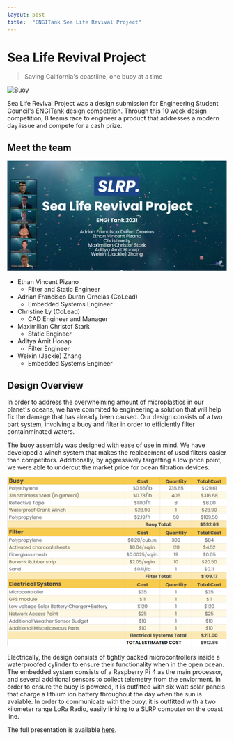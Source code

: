 ```yaml
---
layout: post
title:  "ENGITank Sea Life Revival Project"
---
```


# Sea Life Revival Project

> Saving California's coastline, one buoy at a time

![Buoy](/assets/SLRP/buoy.png)

Sea Life Revival Project was a design submission for Engineering Student Council's ENGITank design competition. Through this 10 week design competition, 8 teams race to engineer a product that addresses a modern day issue and compete for a cash prize.

## Meet the team

![Team](/assets/SLRP/team.png)

- Ethan Vincent Pizano
  - Filter and Static Engineer
- Adrian Francisco Duran Ornelas (CoLead)
  - Embedded Systems Engineer
- Christine Ly (CoLead)
  - CAD Engineer and Manager
- Maximilian Christof Stark
  - Static Engineer
- Aditya Amit Honap
  - Filter Engineer  
- Weixin (Jackie) Zhang
  - Embedded Systems Engineer

## Design Overview

In order to address the overwhelming amount of microplastics in our planet's oceans, we have commited to engineering a solution that will help fix the damage that has already been caused. Our design consists of a two part system, involving a buoy and filter in order to efficiently filter containminated waters.

The buoy assembly was designed with ease of use in mind. We have developed a winch system that makes the replacement of used filters easier than competitors. Additionally, by aggressively targetting a low price point, we were able to undercut the market price for ocean filtration devices.

![Bill of Materials](/assets/SLRP/bom.png)

Electrically, the design consists of tightly packed microcontrollers inside a waterproofed cylinder to ensure their functionality when in the open ocean. The embedded system consists of a Raspberry Pi 4 as the main processor, and several additional sensors to collect telemetry from the enviorment. In order to ensure the buoy is powered, it is outfitted with six watt solar panels that charge a lithium ion battery throughout the day when the sun is avaiable. In order to communicate with the buoy, it is outfitted with a two kilometer range LoRa Radio, easily linking to a SLRP computer on the coast line.

The full presentation is available [here](/assets/SLRP/ENGITank2021SeaLifeRevivalProject.pdf).
